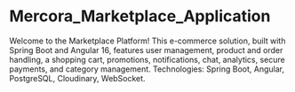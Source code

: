 # Mercora_Marketplace_Application
Welcome to the Marketplace Platform! This e-commerce solution, built with Spring Boot and Angular 16, features user management, product and order handling, a shopping cart, promotions, notifications, chat, analytics, secure payments, and category management. Technologies: Spring Boot, Angular, PostgreSQL, Cloudinary, WebSocket.
